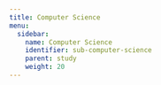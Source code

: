 ```yaml
---
title: Computer Science
menu:
  sidebar:
    name: Computer Science
    identifier: sub-computer-science
    parent: study
    weight: 20
---
```

